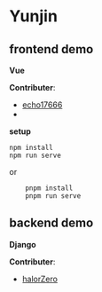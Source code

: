 # Yunjin
## 
## frontend demo

**Vue**

**Contributer**: 

- [echo17666](https://github.com/echo17666)
- 
**setup**
```
npm install
npm run serve
```
or
```
    pnpm install
    pnpm run serve
```

## backend demo

**Django**

**Contributer**: 

- [halorZero](https://github.com/halorZero)
